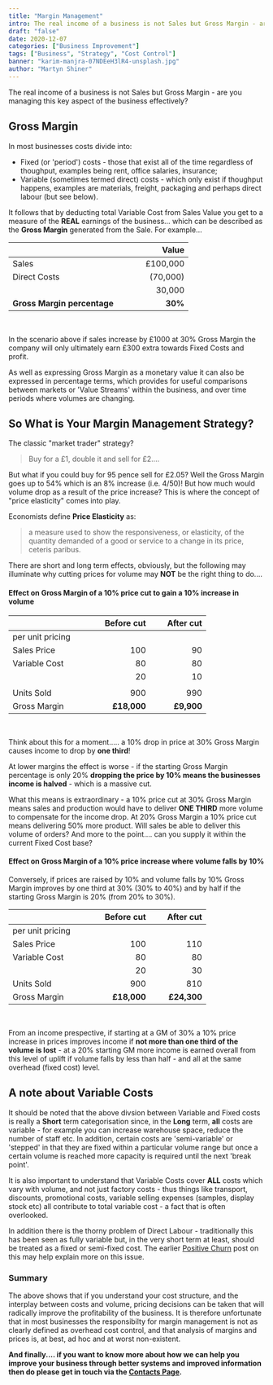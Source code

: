 ```yaml
---
title: "Margin Management"
intro: The real income of a business is not Sales but Gross Margin - are you managing this key aspect of the business effectively?
draft: "false"
date: 2020-12-07
categories: ["Business Improvement"]
tags: ["Business", "Strategy", "Cost Control"]
banner: "karim-manjra-07NDEeH3lR4-unsplash.jpg"
author: "Martyn Shiner"
---
```


The real income of a business is not Sales but Gross Margin - are you managing this key aspect of the business effectively?

## Gross Margin

In most businesses costs divide into:

* Fixed (or 'period') costs - those that exist all of the time regardless of thoughput, examples being rent, office salaries, insurance;
* Variable (sometimes termed direct) costs - which only exist if thoughput happens, examples are materials, freight, packaging and perhaps direct labour (but see below).

It follows that by deducting total Variable Cost from Sales Value you get to a measure of the **REAL** earnings of the business... which can be described as the **Gross Margin** generated from the Sale. For example...

| |Value|
|:-----------|---------------:|
| Sales      |&nbsp; &nbsp; &nbsp;£100,000 |
|Direct Costs|        (70,000)|
|  |        30,000 |
|**Gross Margin percentage** &nbsp; &nbsp; &nbsp;|   **30%**|

<br>

In the scenario above if sales increase by £1000 at 30% Gross Margin the company will only ultimately earn £300 extra towards Fixed Costs and profit.

As well as expressing Gross Margin as a monetary value it can also be expressed in percentage terms, which provides for useful comparisons between markets or 'Value Streams' within the business, and over time periods where volumes are changing.

## So What is Your Margin Management Strategy?

The classic "market trader" strategy?
> Buy for a £1, double it and sell for £2....

But what if you could buy for 95 pence sell for £2.05? Well the Gross Margin goes up to 54% which is an 8% increase (i.e. 4/50)! But how much would volume drop as a result of the price increase? This is where the concept of "price elasticity" comes into play.

Economists define **Price Elasticity** as:
>a measure used to show the responsiveness, or elasticity, of the quantity demanded of a good or service to a change in its price, ceteris paribus.

There are short and long term effects, obviously, but the following may illuminate why cutting prices for volume may **NOT** be the right thing to do....

#### Effect on Gross Margin of a 10% price cut to gain a 10% increase in volume

|                       |&nbsp; &nbsp; &nbsp; Before cut|&nbsp; &nbsp; &nbsp; After cut|
|-------------------------------------|------------:|-----------------:|
|per unit pricing &nbsp; &nbsp; &nbsp;|&nbsp; &nbsp; &nbsp;|&nbsp; &nbsp; &nbsp;|
|Sales Price           |   100|   90|
|Variable Cost |    80|   80|
|  |    20|   10|
| | | |
|Units Sold        |   900|  990|
|Gross Margin    |  **£18,000**|  **£9,900**|

<br>

Think about this for a moment..... a 10% drop in price at 30% Gross Margin causes income to drop by __one third__!

At lower margins the effect is worse - if the starting Gross Margin percentage is only 20% **dropping the price by 10% means the businesses income is halved** - which is a massive cut.

What this means is extraordinary - a 10% price cut at 30% Gross Margin means sales and production would have to deliver **ONE THIRD** more volume to compensate for the income drop. At 20% Gross Margin a 10% price cut means delivering 50% more product. Will sales be able to deliver this volume of orders? And more to the point.... can you supply it within the current Fixed Cost base?

#### Effect on Gross Margin of a 10% price increase where volume falls by 10%

Conversely, if prices are raised by 10% and volume falls by 10% Gross Margin improves by one third at 30% (30% to 40%) and by half if the starting Gross Margin is 20% (from 20% to 30%). 

|                       |&nbsp; &nbsp; &nbsp; Before cut|&nbsp; &nbsp; &nbsp; After cut|
|-------------------------------------|------------:|-----------------:|
|per unit pricing &nbsp; &nbsp; &nbsp;|&nbsp; &nbsp; &nbsp;|&nbsp; &nbsp; &nbsp;|
|Sales Price           |   100|  110|
|Variable Cost|    80|   80|
|  |    20|   30|
|Units Sold        |   900|  810|
|Gross Margin   |**£18,000**|**£24,300**|

<br>

From an income prespective, if starting at a GM of 30% a 10% price increase in prices improves income if **not more than one third of the volume is lost** - at a 20% starting GM more income is earned overall from this level of uplift if volume falls by less than half  - and all at the same overhead (fixed cost) level. 

## A note about Variable Costs

It should be noted that the above divsion between Variable and Fixed costs is really a **Short** term categorisation since, in the **Long** term, **all** costs are variable - for example you can increase warehouse space, reduce the number of staff etc. In addition, certain costs are 'semi-variable' or 'stepped' in that they are fixed within a particular volume range but once a certain volume is reached more capacity is required until the next 'break point'.

It is also important to understand that Variable Costs cover **ALL** costs which vary with volume, and not just factory costs - thus things like transport, discounts, promotional costs, variable selling expenses (samples, display stock etc) all contribute to total variable cost - a fact that is often overlooked.

In addition there is the thorny problem of Direct Labour - traditionally this has been seen as fully variable but, in the very short term at least, should be treated as a fixed or semi-fixed cost. The earlier [Positive Churn](https://www.uzerp.com/blog/2019/04/22/positive_churn_3/) post on this may help explain more on this issue.

### Summary

The above shows that if you understand your cost structure, and the interplay between costs and volume, pricing decisions can be taken that will radically improve the profitability of the business. It is therefore unfortunate that in most businesses the responsibilty for margin management is not as clearly defined as overhead cost control, and that analysis of margins and prices is, at best, ad hoc and at worst non-existent.

__And finally.... if you want to know more about how we can help you improve your business through better systems and improved information then do please get in touch via the [Contacts Page](/contact/).__